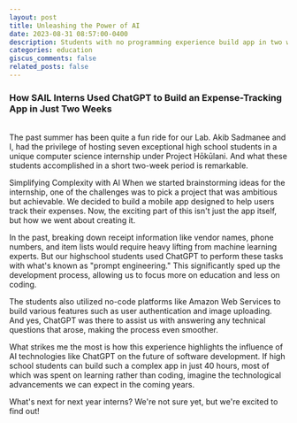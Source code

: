 ```yaml
---
layout: post
title: Unleashing the Power of AI
date: 2023-08-31 08:57:00-0400
description: Students with no programming experience build app in two weeks  
categories: education
giscus_comments: false
related_posts: false
---
```


###  How SAIL Interns Used ChatGPT to Build an Expense-Tracking App in Just Two Weeks

<br/>
The past summer has been quite a fun ride for our Lab. 
Akib Sadmanee and I, had the privilege of hosting seven exceptional high school students in a unique  computer science internship under Project Hōkūlani.  And what these students accomplished in a short two-week period is remarkable.

Simplifying Complexity with AI
When we started brainstorming ideas for the internship, one of the challenges was to 
pick a project that was ambitious but achievable. We decided to build a mobile app 
designed to help users track their expenses. Now, the exciting part of this isn't just the app itself, 
but how we went about creating it. 

In the past, breaking down receipt information like vendor names, phone numbers, and item lists would require  heavy lifting from machine learning experts. But our highschool students 
used ChatGPT to perform these tasks with what's known as "prompt engineering." This significantly sped up the development process, allowing us to focus more on education and less on coding.

The students also utilized no-code platforms like Amazon Web Services to build various features such as user authentication and image uploading. And yes, ChatGPT was there to assist us with answering any technical questions that arose, making the process even smoother.

What strikes me the most is how this experience highlights the influence of AI technologies like ChatGPT on the future of software development. If high school students can build such a complex app in just 40 hours, most of which was spent on learning rather than coding, imagine the technological advancements we can expect in the coming years.

What's next for next year interns? We're not sure yet, but we're excited to find out!

